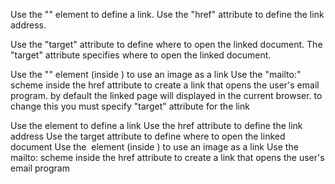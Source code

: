Use the "<a>" element to define a link.
Use the "href" attribute to define the link address.

Use the "target" attribute to define where to open the linked document.
The "target" attribute specifies where to open the linked document.

Use the "<img>" element (inside <a>) to use an image as a link
Use the "mailto:" scheme inside the href attribute to create a link that opens the user's email program.
by default the linked page will displayed in the current browser. to change this you must specify "target" attribute for the link


Use the <a> element to define a link
Use the href attribute to define the link address
Use the target attribute to define where to open the linked document
Use the <img> element (inside <a>) to use an image as a link
Use the mailto: scheme inside the href attribute to create a link that opens the user's email program